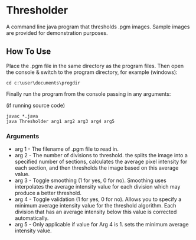 Thresholder
===========

A command line java program that thresholds .pgm images. Sample images are provided for demonstration purposes.

How To Use
----------

Place the .pgm file in the same directory as the program files. Then open the console & switch to the 
program directory, for example (windows):

```
cd c:\user\documents\progdir
```

Finally run the program from the console passing in any arguments:

(if running source code)
```
javac *.java
java Thresholder arg1 arg2 arg3 arg4 arg5

```

### Arguments

* arg 1 - The filename of .pgm file to read in.
* arg 2 - The number of divisions to threshold. the splits the image into a specified number of sections, calculates the average pixel intensity for each section, and then thresholds the image based on this average value.
* arg 3 - Toggle smoothing (1 for yes, 0 for no). Smoothing uses interpolates the average intensity
value for each division which may produce a better threshold.
* arg 4 - Toggle validation (1 for yes, 0 for no). Allows you to specify a minimum average intensity
value for the threshold algorithm. Each division that has an average intensity below this value is 
corrected automatically.
* arg 5 - Only applicable if value for Arg 4 is 1. sets the minimum average intensity value. 

